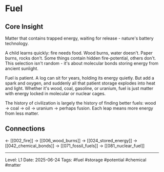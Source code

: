 # Fuel

## Core Insight
Matter that contains trapped energy, waiting for release - nature's battery technology.

A child learns quickly: fire needs food. Wood burns, water doesn't. Paper burns, rocks don't. Some things contain hidden fire-potential, others don't. This selection isn't random - it's about molecular bonds storing energy from ancient sunlight.

Fuel is patient. A log can sit for years, holding its energy quietly. But add a spark and oxygen, and suddenly all that patient storage explodes into heat and light. Whether it's wood, coal, gasoline, or uranium, fuel is just matter with energy locked in molecular or nuclear cages.

The history of civilization is largely the history of finding better fuels: wood → coal → oil → uranium → perhaps fusion. Each leap means more energy from less matter.

## Connections
← [[002_fire]]
→ [[006_wood_burns]]
→ [[024_stored_energy]]
→ [[042_chemical_bonds]]
→ [[071_fossil_fuels]]
→ [[081_nuclear_fuel]]

---
Level: L1
Date: 2025-06-24
Tags: #fuel #storage #potential #chemical #matter